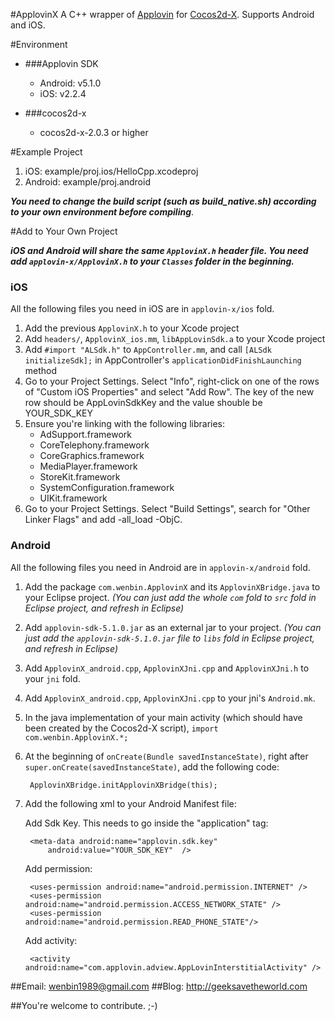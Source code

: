 #ApplovinX
A C++ wrapper of [Applovin](http://www.applovin.com/index) for [Cocos2d-X](https://github.com/cocos2d/cocos2d-x). Supports Android and iOS.

#Environment

* ###Applovin SDK
	* Android: v5.1.0
	* iOS: v2.2.4

* ###cocos2d-x
	* cocos2d-x-2.0.3 or higher

#Example Project
1. iOS: example/proj.ios/HelloCpp.xcodeproj
2. Android: example/proj.android

***You need to change the build script (such as build_native.sh) according to your own environment before compiling***.

#Add to Your Own Project

***iOS and Android will share the same `ApplovinX.h` header file. You need add `applovin-x/ApplovinX.h` to your `Classes` folder in the beginning.***

### iOS

All the following files you need in iOS are in `applovin-x/ios` fold.

1. Add the previous `ApplovinX.h` to your Xcode project
2. Add `headers/`, `ApplovinX_ios.mm`, `libAppLovinSdk.a` to your Xcode project
3. Add `#import "ALSdk.h"` to `AppController.mm`, and call `[ALSdk initializeSdk];` in AppController's `applicationDidFinishLaunching` method
4. Go to your Project Settings. Select "Info", right-click on one of the rows of "Custom iOS Properties" and select "Add Row". 
The key of the new row should be AppLovinSdkKey and the value shouble be YOUR\_SDK\_KEY
5. Ensure you're linking with the following libraries:
	* AdSupport.framework
	* CoreTelephony.framework
	* CoreGraphics.framework
	* MediaPlayer.framework
	* StoreKit.framework
	* SystemConfiguration.framework
	* UIKit.framework
6. Go to your Project Settings. Select "Build Settings", search for "Other Linker Flags" and add -all_load -ObjC.

### Android

All the following files you need in Android are in `applovin-x/android` fold.

1. Add the package `com.wenbin.ApplovinX` and its `ApplovinXBridge.java` to your Eclipse project.
*(You can just add the whole `com` fold to `src` fold in Eclipse project, and refresh in Eclipse)*
2. Add `applovin-sdk-5.1.0.jar` as an external jar to your project.
*(You can just add the `applovin-sdk-5.1.0.jar` file to `libs` fold in Eclipse project, and refresh in Eclipse)*
3. Add `ApplovinX_android.cpp`, `ApplovinXJni.cpp` and `ApplovinXJni.h` to your `jni` fold.
4. Add `ApplovinX_android.cpp`, `ApplovinXJni.cpp` to your jni's `Android.mk`.
5. In the java implementation of your main activity (which should have been created by the Cocos2d-X script), `import com.wenbin.ApplovinX.*;`
6. At the beginning of `onCreate(Bundle savedInstanceState)`, right after `super.onCreate(savedInstanceState)`, add the following code:

		ApplovinXBridge.initApplovinXBridge(this);

7. Add the following xml to your Android Manifest file:

	Add Sdk Key. This needs to go inside the "application" tag:

		<meta-data android:name="applovin.sdk.key" 
			android:value="YOUR_SDK_KEY"  />

	Add permission:

		<uses-permission android:name="android.permission.INTERNET" />
		<uses-permission android:name="android.permission.ACCESS_NETWORK_STATE" />
		<uses-permission android:name="android.permission.READ_PHONE_STATE"/>

	Add activity:
	
		<activity android:name="com.applovin.adview.AppLovinInterstitialActivity" />

##Email: <wenbin1989@gmail.com>
##Blog: <http://geeksavetheworld.com>

##You're welcome to contribute. ;-)
